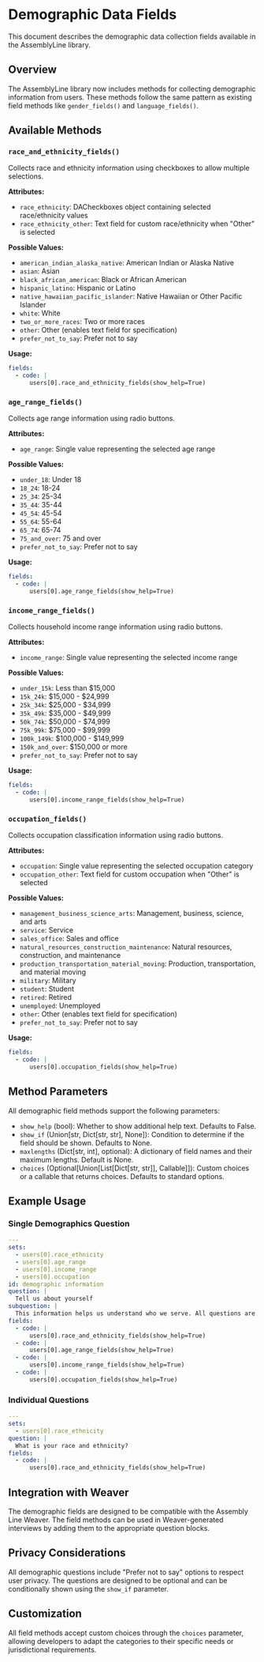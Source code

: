 # Demographic Data Fields

This document describes the demographic data collection fields available in the AssemblyLine library.

## Overview

The AssemblyLine library now includes methods for collecting demographic information from users. These methods follow the same pattern as existing field methods like `gender_fields()` and `language_fields()`.

## Available Methods

### `race_and_ethnicity_fields()`

Collects race and ethnicity information using checkboxes to allow multiple selections.

**Attributes:**
- `race_ethnicity`: DACheckboxes object containing selected race/ethnicity values
- `race_ethnicity_other`: Text field for custom race/ethnicity when "Other" is selected

**Possible Values:**
- `american_indian_alaska_native`: American Indian or Alaska Native
- `asian`: Asian
- `black_african_american`: Black or African American
- `hispanic_latino`: Hispanic or Latino
- `native_hawaiian_pacific_islander`: Native Hawaiian or Other Pacific Islander
- `white`: White
- `two_or_more_races`: Two or more races
- `other`: Other (enables text field for specification)
- `prefer_not_to_say`: Prefer not to say

**Usage:**
```yaml
fields:
  - code: |
      users[0].race_and_ethnicity_fields(show_help=True)
```

### `age_range_fields()`

Collects age range information using radio buttons.

**Attributes:**
- `age_range`: Single value representing the selected age range

**Possible Values:**
- `under_18`: Under 18
- `18_24`: 18-24
- `25_34`: 25-34
- `35_44`: 35-44
- `45_54`: 45-54
- `55_64`: 55-64
- `65_74`: 65-74
- `75_and_over`: 75 and over
- `prefer_not_to_say`: Prefer not to say

**Usage:**
```yaml
fields:
  - code: |
      users[0].age_range_fields(show_help=True)
```

### `income_range_fields()`

Collects household income range information using radio buttons.

**Attributes:**
- `income_range`: Single value representing the selected income range

**Possible Values:**
- `under_15k`: Less than $15,000
- `15k_24k`: $15,000 - $24,999
- `25k_34k`: $25,000 - $34,999
- `35k_49k`: $35,000 - $49,999
- `50k_74k`: $50,000 - $74,999
- `75k_99k`: $75,000 - $99,999
- `100k_149k`: $100,000 - $149,999
- `150k_and_over`: $150,000 or more
- `prefer_not_to_say`: Prefer not to say

**Usage:**
```yaml
fields:
  - code: |
      users[0].income_range_fields(show_help=True)
```

### `occupation_fields()`

Collects occupation classification information using radio buttons.

**Attributes:**
- `occupation`: Single value representing the selected occupation category
- `occupation_other`: Text field for custom occupation when "Other" is selected

**Possible Values:**
- `management_business_science_arts`: Management, business, science, and arts
- `service`: Service
- `sales_office`: Sales and office
- `natural_resources_construction_maintenance`: Natural resources, construction, and maintenance
- `production_transportation_material_moving`: Production, transportation, and material moving
- `military`: Military
- `student`: Student
- `retired`: Retired
- `unemployed`: Unemployed
- `other`: Other (enables text field for specification)
- `prefer_not_to_say`: Prefer not to say

**Usage:**
```yaml
fields:
  - code: |
      users[0].occupation_fields(show_help=True)
```

## Method Parameters

All demographic field methods support the following parameters:

- `show_help` (bool): Whether to show additional help text. Defaults to False.
- `show_if` (Union[str, Dict[str, str], None]): Condition to determine if the field should be shown. Defaults to None.
- `maxlengths` (Dict[str, int], optional): A dictionary of field names and their maximum lengths. Default is None.
- `choices` (Optional[Union[List[Dict[str, str]], Callable]]): Custom choices or a callable that returns choices. Defaults to standard options.

## Example Usage

### Single Demographics Question

```yaml
---
sets:
  - users[0].race_ethnicity
  - users[0].age_range
  - users[0].income_range
  - users[0].occupation
id: demographic information
question: |
  Tell us about yourself
subquestion: |
  This information helps us understand who we serve. All questions are optional.
fields:
  - code: |
      users[0].race_and_ethnicity_fields(show_help=True)
  - code: |
      users[0].age_range_fields(show_help=True)
  - code: |
      users[0].income_range_fields(show_help=True)
  - code: |
      users[0].occupation_fields(show_help=True)
```

### Individual Questions

```yaml
---
sets:
  - users[0].race_ethnicity
question: |
  What is your race and ethnicity?
fields:
  - code: |
      users[0].race_and_ethnicity_fields(show_help=True)
```

## Integration with Weaver

The demographic fields are designed to be compatible with the Assembly Line Weaver. The field methods can be used in Weaver-generated interviews by adding them to the appropriate question blocks.

## Privacy Considerations

All demographic questions include "Prefer not to say" options to respect user privacy. The questions are designed to be optional and can be conditionally shown using the `show_if` parameter.

## Customization

All field methods accept custom choices through the `choices` parameter, allowing developers to adapt the categories to their specific needs or jurisdictional requirements.